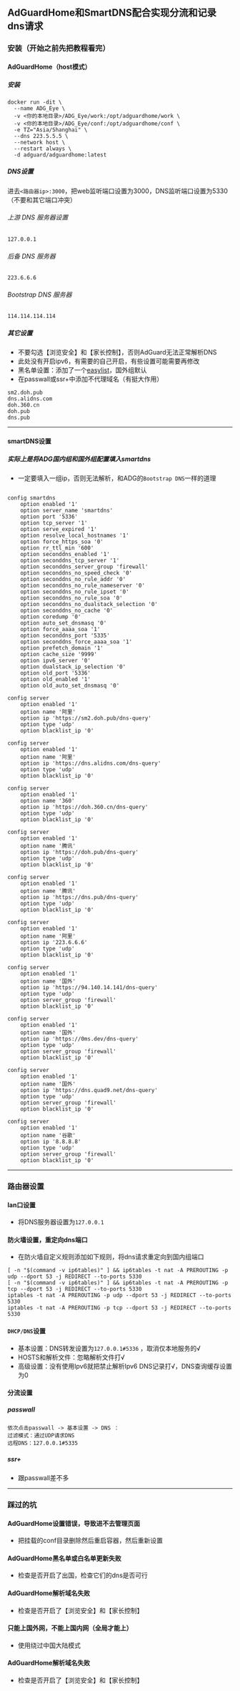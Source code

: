 ## AdGuardHome和SmartDNS配合实现分流和记录dns请求
### 安装（开始之前先把教程看完）
#### AdGuardHome（host模式）
##### 安装
```
docker run -dit \
  --name ADG_Eye \
  -v <你的本地目录>/ADG_Eye/work:/opt/adguardhome/work \
  -v <你的本地目录>/ADG_Eye/conf:/opt/adguardhome/conf \
  -e TZ="Asia/Shanghai" \
  --dns 223.5.5.5 \
  --network host \
  --restart always \
  -d adguard/adguardhome:latest
```
##### DNS设置
进去```<路由器ip>:3000```，把web监听端口设置为3000，DNS监听端口设置为5330（不要和其它端口冲突）<br>
###### 上游 DNS 服务器设置
```
127.0.0.1
```
###### 后备 DNS 服务器
```
223.6.6.6
```
###### Bootstrap DNS 服务器
```
114.114.114.114
```
##### 其它设置
* 不要勾选【浏览安全】和【家长控制】，否则AdGuard无法正常解析DNS
* 此处没有开启ipv6，有需要的自己开启，有些设置可能需要再修改
* 黑名单设置：添加了一个[easylist](https://anti-ad.net/easylist.txt)，国外组默认
* 在passwall或ssr+中添加不代理域名（有挺大作用）
```
sm2.doh.pub
dns.alidns.com
doh.360.cn
doh.pub
dns.pub
```
-----------
#### smartDNS设置
##### 实际上是将ADG国内组和国外组配置填入smartdns
* 一定要填入一组ip，否则无法解析，和ADG的```Bootstrap DNS```一样的道理
```

config smartdns
	option enabled '1'
	option server_name 'smartdns'
	option port '5336'
	option tcp_server '1'
	option serve_expired '1'
	option resolve_local_hostnames '1'
	option force_https_soa '0'
	option rr_ttl_min '600'
	option seconddns_enabled '1'
	option seconddns_tcp_server '1'
	option seconddns_server_group 'firewall'
	option seconddns_no_speed_check '0'
	option seconddns_no_rule_addr '0'
	option seconddns_no_rule_nameserver '0'
	option seconddns_no_rule_ipset '0'
	option seconddns_no_rule_soa '0'
	option seconddns_no_dualstack_selection '0'
	option seconddns_no_cache '0'
	option coredump '0'
	option auto_set_dnsmasq '0'
	option force_aaaa_soa '1'
	option seconddns_port '5335'
	option seconddns_force_aaaa_soa '1'
	option prefetch_domain '1'
	option cache_size '9999'
	option ipv6_server '0'
	option dualstack_ip_selection '0'
	option old_port '5336'
	option old_enabled '1'
	option old_auto_set_dnsmasq '0'

config server
	option enabled '1'
	option name '阿里'
	option ip 'https://sm2.doh.pub/dns-query'
	option type 'udp'
	option blacklist_ip '0'

config server
	option enabled '1'
	option name '阿里'
	option ip 'https://dns.alidns.com/dns-query'
	option type 'udp'
	option blacklist_ip '0'

config server
	option enabled '1'
	option name '360'
	option ip 'https://doh.360.cn/dns-query'
	option type 'udp'
	option blacklist_ip '0'

config server
	option enabled '1'
	option name '腾讯'
	option ip 'https://doh.pub/dns-query'
	option type 'udp'
	option blacklist_ip '0'

config server
	option enabled '1'
	option name '腾讯'
	option ip 'https://dns.pub/dns-query'
	option type 'udp'
	option blacklist_ip '0'

config server
	option enabled '1'
	option name '阿里'
	option ip '223.6.6.6'
	option type 'udp'
	option blacklist_ip '0'

config server
	option enabled '1'
	option name '国外'
	option ip 'https://94.140.14.141/dns-query'
	option type 'udp'
	option server_group 'firewall'
	option blacklist_ip '0'

config server
	option enabled '1'
	option name '国外'
	option ip 'https://0ms.dev/dns-query'
	option type 'udp'
	option server_group 'firewall'
	option blacklist_ip '0'

config server
	option enabled '1'
	option name '国外'
	option ip 'https://dns.quad9.net/dns-query'
	option type 'udp'
	option server_group 'firewall'
	option blacklist_ip '0'

config server
	option enabled '1'
	option name '谷歌'
	option ip '8.8.8.8'
	option type 'udp'
	option server_group 'firewall'
	option blacklist_ip '0'
```
-----------
### 路由器设置
#### lan口设置
* 将DNS服务器设置为```127.0.0.1```
#### 防火墙设置，重定向dns端口 
* 在防火墙自定义规则添加如下规则，将dns请求重定向到国内组端口
```shell
[ -n "$(command -v ip6tables)" ] && ip6tables -t nat -A PREROUTING -p udp --dport 53 -j REDIRECT --to-ports 5330
[ -n "$(command -v ip6tables)" ] && ip6tables -t nat -A PREROUTING -p tcp --dport 53 -j REDIRECT --to-ports 5330
iptables -t nat -A PREROUTING -p udp --dport 53 -j REDIRECT --to-ports 5330
iptables -t nat -A PREROUTING -p tcp --dport 53 -j REDIRECT --to-ports 5330
```
#### ```DHCP/DNS```设置
* 基本设置：DNS转发设置为```127.0.0.1#5336``` ，取消仅本地服务的√
* HOSTS和解析文件：忽略解析文件打√
* 高级设置：没有使用Ipv6就把禁止解析Ipv6 DNS记录打√，DNS查询缓存设置为0
#### 分流设置
##### passwall
```
依次点击passwall -> 基本设置 -> DNS ：
过滤模式：通过UDP请求DNS
远程DNS：127.0.0.1#5335
```
##### ssr+
* 跟passwall差不多
-----------
### 踩过的坑
#### AdGuardHome设置错误，导致进不去管理页面
* 把挂载的conf目录删除然后重启容器，然后重新设置
#### AdGuardHome黑名单或白名单更新失败
* 检查是否开启了出国，检查它们的dns是否可行
#### AdGuardHome解析域名失败
* 检查是否开启了【浏览安全】和【家长控制】
#### 只能上国外网，不能上国内网（全局才能上）
* 使用绕过中国大陆模式
#### AdGuardHome解析域名失败
* 检查是否开启了【浏览安全】和【家长控制】


